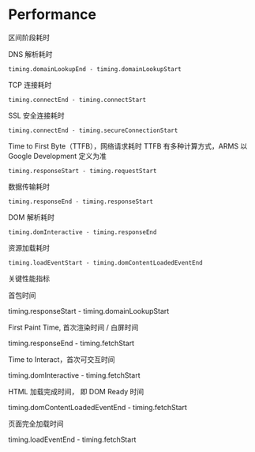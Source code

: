 # Performance

区间阶段耗时

DNS 解析耗时

```
timing.domainLookupEnd - timing.domainLookupStart
```

TCP 连接耗时

```
timing.connectEnd - timing.connectStart
```

SSL 安全连接耗时

```
timing.connectEnd - timing.secureConnectionStart
```

Time to First Byte（TTFB），网络请求耗时 TTFB 有多种计算方式，ARMS 以 Google Development 定义为准

```
timing.responseStart - timing.requestStart
```

数据传输耗时

```
timing.responseEnd - timing.responseStart
```

DOM 解析耗时

```
timing.domInteractive - timing.responseEnd
```

资源加载耗时

```
timing.loadEventStart - timing.domContentLoadedEventEnd
```

关键性能指标

首包时间

timing.responseStart - timing.domainLookupStart

First Paint Time, 首次渲染时间 / 白屏时间

timing.responseEnd - timing.fetchStart

Time to Interact，首次可交互时间

timing.domInteractive - timing.fetchStart

HTML 加载完成时间， 即 DOM Ready 时间

timing.domContentLoadedEventEnd - timing.fetchStart

页面完全加载时间

timing.loadEventEnd - timing.fetchStart

